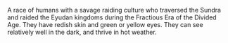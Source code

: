 A race of humans with a savage raiding culture who traversed the Sundra and raided the Eyudan kingdoms during the Fractious Era of the Divided Age. They have redish skin and green or yellow eyes. They can see relatively well in the dark, and thrive in hot weather. 